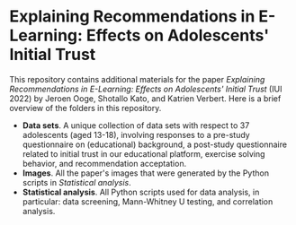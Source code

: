 # Explaining Recommendations in E-Learning: Effects on Adolescents' Initial Trust

This repository contains additional materials for the paper *Explaining Recommendations in E-Learning: Effects on Adolescents' Initial Trust* (IUI 2022) by Jeroen Ooge, Shotallo Kato, and Katrien Verbert. Here is a brief overview of the folders in this repository.

 - **Data sets**. A unique collection of data sets with respect to 37 adolescents (aged 13-18), involving responses to a pre-study questionnaire on (educational) background, a post-study questionnaire related to initial trust in our educational platform, exercise solving behavior, and recommendation acceptation.
 - **Images**. All the paper's images that were generated by the Python scripts in *Statistical analysis*.
 - **Statistical analysis**. All Python scripts used for data analysis, in particular: data screening, Mann-Whitney U testing, and correlation analysis.
